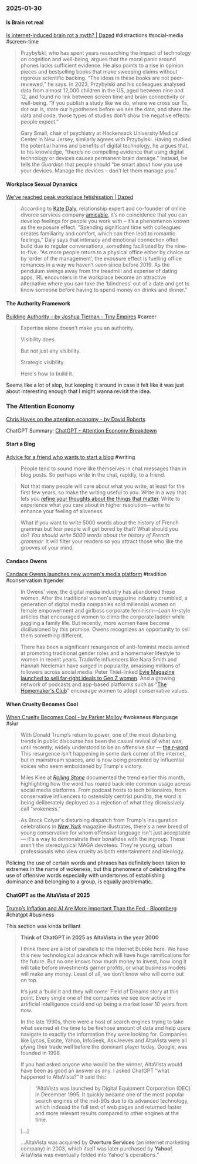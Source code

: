 ### 2025-01-30
#### Is Brain rot real
[Is internet-induced brain rot a myth? | Dazed](https://www.dazeddigital.com/life-culture/article/65971/1/is-internet-induced-brain-rot-a-myth-phone-addiction-social-media) #distractions #social-media #screen-time 

> Przybylski, who has spent years researching the impact of technology on cognition and well-being, argues that the moral panic around phones lacks sufficient evidence. He also points to a rise in opinion pieces and bestselling books that make sweeping claims without rigorous scientific backing. “The ideas in these books are not peer-reviewed,” he says. In 2023, Przybylski and his colleagues analysed data from almost 12,000 children in the US, aged between nine and 12, and found no link between screen time and brain connectivity or well-being. “If you publish a study like we do, where we cross our Ts, dot our Is, state our hypotheses before we see the data, and share the data and code, those types of studies don’t show the negative effects people expect.”
> 
> Gary Small, chair of psychiatry at Hackensack University Medical Center in New Jersey, similarly agrees with Przybylski. Having studied the potential harms and benefits of digital technology, he argues that, to his knowledge, “there’s no compelling evidence that using digital technology or devices causes permanent brain damage.” Instead, he tells the _Guardian_ that people should “be smart about how you use your devices. Manage the devices – don’t let them manage you.”

#### Workplace Sexual Dynamics
[We’ve reached peak workplace fetishisation \| Dazed](https://www.dazeddigital.com/life-culture/article/65970/1/severance-industry-babygirl-we-ve-reached-peak-workplace-fetishisation)

> According to [Kate Daly](https://amicable.io/kate-daly), relationship expert and co-founder of online divorce services company [amicable](https://amicable.io/), it’s no coincidence that you can develop feelings for people you work with – it’s a phenomenon known as the exposure effect. “Spending significant time with colleagues creates familiarity and comfort, which can then lead to romantic feelings,” Daly says that intimacy and emotional connection often build due to regular conversations, something facilitated by the nine-to-five. “As more people return to a physical office either by choice or by ‘order of the management’, the exposure effect is fuelling office romances in a way we haven’t seen since before 2019. As the pendulum swings away from the treadmill and expense of dating apps, IRL encounters in the workplace become an attractive alternative where you can take the ‘blindness’ out of a date and get to know someone before having to spend money on drinks and dinner.”

#### The Authority Framework
[Building Authority - by Joshua Tiernan - Tiny Empires](https://tinyempires.substack.com/p/building-authority) #career 

> Expertise alone doesn't make you an authority.
>
> Visibility does.
>
> But not just any visibility.
>
> Strategic visibility.
> 
> Here's how to build it.

Seems like a lot of slop, but keeping it around in case it felt like it was just about interesting enough that I might wanna revisit the idea.

### The Attention Economy
[Chris Hayes on the attention economy - by David Roberts](https://www.volts.wtf/p/chris-hayes-on-the-attention-economy)

ChatGPT Summary: [ChatGPT - Attention Economy Breakdown](https://chatgpt.com/share/679b1aa8-c21c-8012-9d06-5ac15710a481)

#### Start a Blog
[Advice for a friend who wants to start a blog](https://www.henrikkarlsson.xyz/p/start-a-blog) #writing 

> People tend to sound more like themselves in chat messages than in blog posts. So perhaps write in the chat, rapidly, to a friend.

> Not that many people will care about what you write, at least for the first few years, so make the writing useful to you. Write in a way that lets you [refine your thoughts about the things that matter](https://www.henrikkarlsson.xyz/p/writing-to-think). Write to experience what you care about in higher resolution—write to enhance your feeling of aliveness.

> What if you want to write 5000 words about the history of French grammar but fear people will get bored by that? What should you do? _You should write 5000 words about the history of French grammar._ It will filter your readers so you attract those who like the grooves of your mind.

#### Candace Owens
[Candace Owens launches new women's media platform](https://www.usermag.co/p/candace-owens-new-media-company-club-candace-daily-wire-independent) #tradition #conservatism #gender 

> In Owens' view, the digital media industry has abandoned these women. After the traditional women's magazine industry crumbled, a generation of digital media companies sold millennial women on female empowerment and girlboss corporate feminism—_Lean In_-style articles that encouraged women to climb the corporate ladder while juggling a family life. But recently, more women have become disillusioned by this promise. Owens recognizes an opportunity to sell them something different.

> There has been a significant resurgence of anti-feminist media aimed at promoting traditional gender roles and a homemaker lifestyle to women in recent years. Tradwife influencers like Nara Smith and Hannah Neeleman have surged in popularity, amassing millions of followers across social media. Peter Thiel-linked [Evie Magazine launched to sell far-right ideals to Gen Z women](https://archive.ph/eYV8r). And a growing network of podcasts and app-based platforms such as "[The Homemaker's Club](https://www.wearethehomemakers.com/)" encourage women to adopt conservative values.

#### When Cruelty Becomes Cool
[When Cruelty Becomes Cool - by Parker Molloy](https://www.readtpa.com/p/when-cruelty-becomes-cool) #wokeness #language #slur

> With Donald Trump’s return to power, one of the most disturbing trends in public discourse has been the casual revival of what was, until recently, widely understood to be an offensive slur — [the r-word](https://www.specialolympics.org/stories/impact/why-the-r-word-is-the-r-slur). This resurgence isn't happening in some dark corner of the internet, but in mainstream spaces, and is now being promoted by influential voices who seem emboldened by Trump's victory.
> 
> Miles Klee at _[Rolling Stone](https://www.rollingstone.com/culture/culture-news/r-word-elon-musk-maga-1235226732/)_ documented the trend earlier this month, highlighting how the word has roared back into common usage across social media platforms. From podcast hosts to tech billionaires, from conservative influencers to ostensibly centrist pundits, the word is being deliberately deployed as a rejection of what they dismissively call "wokeness."
>
> As Brock Colyar's disturbing dispatch from Trump's inauguration celebrations in _[New York](https://nymag.com/intelligencer/article/inauguration-trump-supporters-conservative-movement-post-maga.html)_ magazine illustrates, there's a new breed of young conservative for whom offensive language isn't just acceptable — it's a way to demonstrate their bonafides with the ingroup. These aren't the stereotypical MAGA devotees. They're young, urban professionals who view cruelty as both entertainment and ideology.

Policing the use of certain words and phrases has definitely been taken to extremes in the name of wokeness, but this phenomena of celebrating the use of offensive words especially with undertones of establishing dominance and belonging to a group, is equally problematic.

#### ChatGPT as the AltaVista of 2025
[Trump’s Inflation and AI Are More Important Than the Fed - Bloomberg](https://www.bloomberg.com/news/newsletters/2025-01-29/trump-s-inflation-and-ai-are-more-important-than-the-fed) #chatgpt #business 

This section was kinda brilliant

> **Think of ChatGPT in 2025 as AltaVista in the year 2000**
> 
> I think there are a lot of  parallels to the Internet Bubble here. We have this new technological advance which will have huge ramifications for the future. But no one knows how much money to invest, how long it will take before investments garner profits, or what business models will make any money. Least of all, we don’t know who will come out on top.
>
> It’s just a ‘build it and they will come’ Field of Dreams story at this point. Every single one of the companies we see now active in artificial intelligence could end up being a market loser 10 years from now.
>
> In the late 1990s, there were a host of search engines trying to take what seemed at the time to be firehose amount of data and help users navigate to exactly the information they were looking for. Companies like Lycos, Excite, Yahoo, InfoSeek, AskJeeves and AltaVista were all plying their trade well before the dominant player today, Google, was founded in 1998.
> 
> If you had asked anyone who would be the winner, AltaVista would have been as good an answer as any. I asked ChatGPT “what happened to AltaVista?” It said this:
> 
>  > “AltaVista was launched by Digital Equipment Corporation (DEC) in December 1995. It quickly became one of the most popular search engines of the mid-90s due to its advanced technology, which indexed the full text of web pages and returned faster and more relevant results compared to other engines at the time.
> > 
> [...]
> 
> ...AltaVista was acquired by **Overture Services** (an internet marketing company) in 2003, which itself was later purchased by **Yahoo!**. AltaVista was eventually folded into Yahoo!’s operations.”

